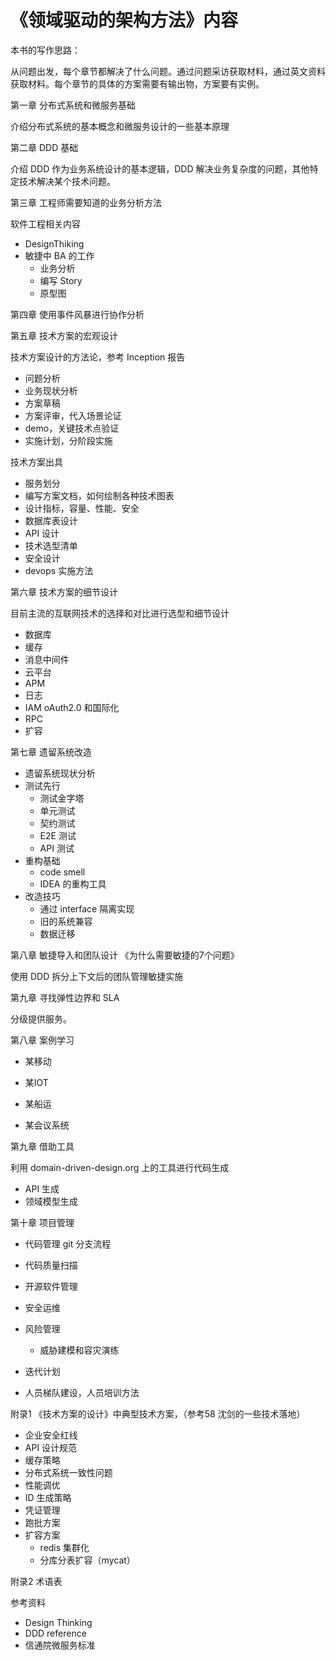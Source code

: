 # 《领域驱动的架构方法》内容



本书的写作思路：

从问题出发，每个章节都解决了什么问题。通过问题采访获取材料，通过英文资料获取材料。每个章节的具体的方案需要有输出物，方案要有实例。



第一章 分布式系统和微服务基础

介绍分布式系统的基本概念和微服务设计的一些基本原理

第二章 DDD 基础

介绍 DDD 作为业务系统设计的基本逻辑，DDD 解决业务复杂度的问题，其他特定技术解决某个技术问题。

第三章 工程师需要知道的业务分析方法

软件工程相关内容

- DesignThiking
- 敏捷中 BA 的工作
  - 业务分析
  - 编写 Story
  - 原型图

第四章 使用事件风暴进行协作分析



第五章 技术方案的宏观设计

技术方案设计的方法论，参考 Inception 报告

- 问题分析
- 业务现状分析 
- 方案草稿
- 方案评审，代入场景论证
- demo，关键技术点验证 
- 实施计划，分阶段实施

技术方案出具

- 服务划分
- 编写方案文档，如何绘制各种技术图表
- 设计指标，容量、性能、安全
- 数据库表设计
- API 设计
- 技术选型清单
- 安全设计
- devops 实施方法

第六章 技术方案的细节设计

目前主流的互联网技术的选择和对比进行选型和细节设计

- 数据库
-  缓存
- 消息中间件
- 云平台
- APM
- 日志
- IAM oAuth2.0 和国际化
- RPC
- 扩容

第七章 遗留系统改造

- 遗留系统现状分析
- 测试先行
  - 测试金字塔
  - 单元测试
  - 契约测试
  - E2E 测试
  - API 测试
- 重构基础
  - code smell
  - IDEA 的重构工具
- 改造技巧
  - 通过 interface 隔离实现
  - 旧的系统兼容
  - 数据迁移

第八章 敏捷导入和团队设计 《为什么需要敏捷的7个问题》

使用 DDD 拆分上下文后的团队管理敏捷实施

第九章 寻找弹性边界和 SLA 



分级提供服务。



第八章 案例学习

- 某移动

- 某IOT
- 某船运
- 某会议系统



第九章 借助工具

利用 domain-driven-design.org 上的工具进行代码生成

- API 生成
- 领域模型生成



第十章 项目管理

- 代码管理 git 分支流程

- 代码质量扫描

- 开源软件管理

- 安全运维

- 风险管理

  - 威胁建模和容灾演练

- 迭代计划

- 人员梯队建设，人员培训方法

  



附录1 《技术方案的设计》中典型技术方案，（参考58 沈剑的一些技术落地）

- 企业安全红线
- API 设计规范
- 缓存策略
- 分布式系统一致性问题
- 性能调优
- ID 生成策略
- 凭证管理
- 跑批方案
- 扩容方案
  - redis 集群化
  - 分库分表扩容（mycat）



附录2 术语表



参考资料

- Design Thinking 
- DDD reference
- 信通院微服务标准
